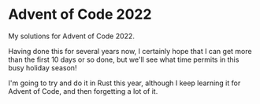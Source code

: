 # Advent of Code 2022
My solutions for Advent of Code 2022.

Having done this for several years now, I certainly hope that I can get more than the first 10 days or so done, but we'll see what time permits in this busy holiday season!

I'm going to try and do it in Rust this year, although I keep learning it for Advent of Code, and then forgetting a lot of it.